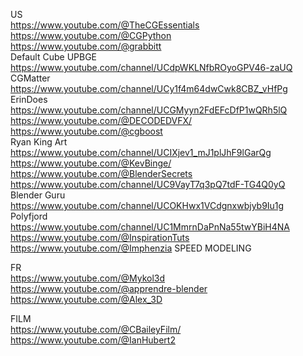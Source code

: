 US  
https://www.youtube.com/@TheCGEssentials  
https://www.youtube.com/@CGPython  
https://www.youtube.com/@grabbitt   
Default Cube UPBGE  
https://www.youtube.com/channel/UCdpWKLNfbROyoGPV46-zaUQ  
CGMatter  
https://www.youtube.com/channel/UCy1f4m64dwCwk8CBZ_vHfPg  
ErinDoes  
https://www.youtube.com/channel/UCGMyyn2FdEFcDfP1wQRh5lQ  
https://www.youtube.com/@DECODEDVFX/  
https://www.youtube.com/@cgboost  
Ryan King Art  
https://www.youtube.com/channel/UCIXjev1_mJ1plJhF9lGarQg  
https://www.youtube.com/@KevBinge/  
https://www.youtube.com/@BlenderSecrets  
https://www.youtube.com/channel/UC9VayT7q3pQ7tdF-TG4Q0yQ  
Blender Guru  
https://www.youtube.com/channel/UCOKHwx1VCdgnxwbjyb9Iu1g  
Polyfjord
https://www.youtube.com/channel/UC1MmrnDaPnNa55twYBiH4NA  
https://www.youtube.com/@InspirationTuts  
https://www.youtube.com/@Imphenzia  SPEED MODELING   

FR  
https://www.youtube.com/@Mykol3d  
https://www.youtube.com/@apprendre-blender  
https://www.youtube.com/@Alex_3D   

FILM  
https://www.youtube.com/@CBaileyFilm/  
https://www.youtube.com/@IanHubert2  
